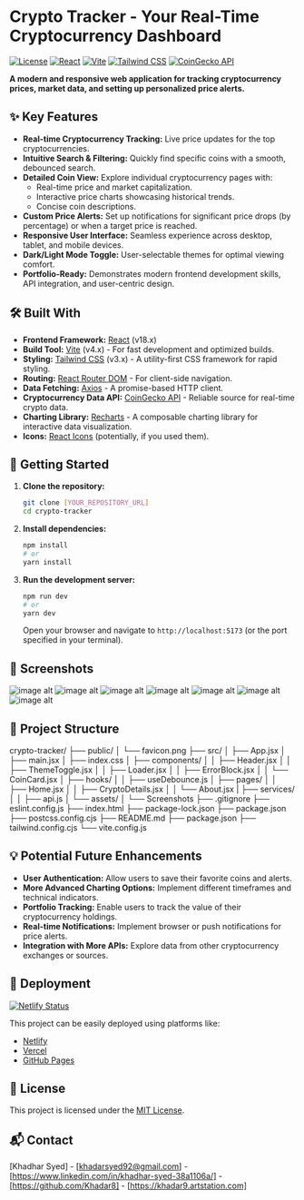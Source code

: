 # Crypto Tracker - Your Real-Time Cryptocurrency Dashboard

[![License](https://img.shields.io/badge/License-MIT-yellow.svg)](https://opensource.org/licenses/MIT)
[![React](https://img.shields.io/badge/React-v18.x-blue)](https://react.dev/)
[![Vite](https://img.shields.io/badge/Vite-v4.x-brightgreen)](https://vitejs.dev/)
[![Tailwind CSS](https://img.shields.io/badge/Tailwind_CSS-v3.x-blueviolet)](https://tailwindcss.com/)
[![CoinGecko API](https://img.shields.io/badge/CoinGecko_API-Powered-ff9900)](https://www.coingecko.com/en/api)

**A modern and responsive web application for tracking cryptocurrency prices, market data, and setting up personalized price alerts.**

## ✨ Key Features

* **Real-time Cryptocurrency Tracking:** Live price updates for the top cryptocurrencies.
* **Intuitive Search & Filtering:** Quickly find specific coins with a smooth, debounced search.
* **Detailed Coin View:** Explore individual cryptocurrency pages with:
    * Real-time price and market capitalization.
    * Interactive price charts showcasing historical trends.
    * Concise coin descriptions.
* **Custom Price Alerts:** Set up notifications for significant price drops (by percentage) or when a target price is reached.
* **Responsive User Interface:** Seamless experience across desktop, tablet, and mobile devices.
* **Dark/Light Mode Toggle:** User-selectable themes for optimal viewing comfort.
* **Portfolio-Ready:** Demonstrates modern frontend development skills, API integration, and user-centric design.

## 🛠️ Built With

* **Frontend Framework:** [React](https://react.dev/) (v18.x)
* **Build Tool:** [Vite](https://vitejs.dev/) (v4.x) - For fast development and optimized builds.
* **Styling:** [Tailwind CSS](https://tailwindcss.com/) (v3.x) - A utility-first CSS framework for rapid styling.
* **Routing:** [React Router DOM](https://reactrouter.com/) - For client-side navigation.
* **Data Fetching:** [Axios](https://axios-http.com/) - A promise-based HTTP client.
* **Cryptocurrency Data API:** [CoinGecko API](https://www.coingecko.com/en/api) - Reliable source for real-time crypto data.
* **Charting Library:** [Recharts](https://recharts.org/) - A composable charting library for interactive data visualization.
* **Icons:** [React Icons](https://react-icons.github.io/react-icons/) (potentially, if you used them).

## 🚀 Getting Started

1.  **Clone the repository:**
    ```bash
    git clone [YOUR_REPOSITORY_URL]
    cd crypto-tracker
    ```

2.  **Install dependencies:**
    ```bash
    npm install
    # or
    yarn install
    ```

3.  **Run the development server:**
    ```bash
    npm run dev
    # or
    yarn dev
    ```

    Open your browser and navigate to `http://localhost:5173` (or the port specified in your terminal).

## 📸 Screenshots
![image alt](https://github.com/Khadar8/Crypto-Tracker/blob/master/Homepage.png)
![image alt](https://github.com/Khadar8/Crypto-Tracker/blob/master/Coinsearch.png)
![image alt](https://github.com/Khadar8/Crypto-Tracker/blob/master/Alert%20Setup.png)
![image alt](https://github.com/Khadar8/Crypto-Tracker/blob/d5827185e0c488912960104ccd9ddf3deede8a10/Aboutpage.png)
![image alt](https://github.com/Khadar8/Crypto-Tracker/blob/master/Listofcoins.png)
![image alt](https://github.com/Khadar8/Crypto-Tracker/blob/master/Light%20Mode1.png)
![image alt](https://github.com/Khadar8/Crypto-Tracker/blob/master/Light%20Mode2.png)

## 📂 Project Structure

crypto-tracker/
├── public/
│   └── favicon.png
├── src/
│   ├── App.jsx
│   ├── main.jsx
│   ├── index.css
│   ├── components/
│   │   ├── Header.jsx
│   │   ├── ThemeToggle.jsx
│   │   ├── Loader.jsx
│   │   ├── ErrorBlock.jsx
│   │   └── CoinCard.jsx
│   ├── hooks/
│   │   ├── useDebounce.js
│   ├── pages/
│   │   ├── Home.jsx
│   │   ├── CryptoDetails.jsx
│   │   └── About.jsx
|   ├── services/
│   │   ├── api.js
│   └── assets/
│       └── Screenshots
├── .gitignore
├── eslint.config.js
├── index.html
├── package-lock.json
├── package.json
├── postcss.config.cjs
├── README.md
├── package.json
├── tailwind.config.cjs
└── vite.config.js


## 💡 Potential Future Enhancements

* **User Authentication:** Allow users to save their favorite coins and alerts.
* **More Advanced Charting Options:** Implement different timeframes and technical indicators.
* **Portfolio Tracking:** Enable users to track the value of their cryptocurrency holdings.
* **Real-time Notifications:** Implement browser or push notifications for price alerts.
* **Integration with More APIs:** Explore data from other cryptocurrency exchanges or sources.

## 🚀 Deployment

[![Netlify Status](https://api.netlify.com/api/v1/badges/ec93257a-fca9-445b-b998-ecccdd15644d/deploy-status)](https://app.netlify.com/sites/cryptotrackerbykhadar/deploys)

This project can be easily deployed using platforms like:

* [Netlify](https://www.netlify.com/)
* [Vercel](https://vercel.com/)
* [GitHub Pages](https://pages.github.com/)

## 📄 License

This project is licensed under the [MIT License](https://opensource.org/licenses/MIT).

## 📬 Contact

[Khadhar Syed] - [khadarsyed92@gmail.com] - [https://www.linkedin.com/in/khadhar-syed-38a1106a/] - [https://github.com/Khadar8] - [https://khadar9.artstation.com]
